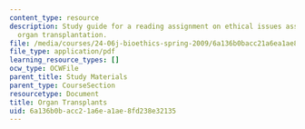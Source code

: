 ```yaml
---
content_type: resource
description: Study guide for a reading assignment on ethical issues associated with
  organ transplantation.
file: /media/courses/24-06j-bioethics-spring-2009/6a136b0bacc21a6ea1ae8fd238e32135_MIT24_06Js09_study18.pdf
file_type: application/pdf
learning_resource_types: []
ocw_type: OCWFile
parent_title: Study Materials
parent_type: CourseSection
resourcetype: Document
title: Organ Transplants
uid: 6a136b0b-acc2-1a6e-a1ae-8fd238e32135
---
```

